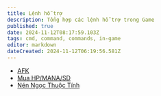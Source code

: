 ```yaml
---
title: Lệnh hỗ trợ
description: Tổng hợp các lệnh hỗ trợ trong Game
published: true
date: 2024-11-12T08:17:59.103Z
tags: cmd, command, commands, in-game
editor: markdown
dateCreated: 2024-11-12T06:19:56.581Z
---
```


- [AFK](/vi/commands/afk)
- [Mua HP/MANA/SD](/vi/commands/buy-hp-mana-sd)
- [Nén Ngọc Thuộc Tính](/vi/commands/zip-jewel-of-elements)
